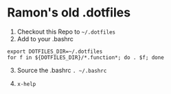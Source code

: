 # Ramon's old .dotfiles

1. Checkout this Repo to `~/.dotfiles`
2. Add to your .bashrc

  ```
  export DOTFILES_DIR=~/.dotfiles
  for f in ${DOTFILES_DIR}/*.function*; do . $f; done
  ```

3. Source the .bashrc `. ~/.bashrc`

4. `x-help`
